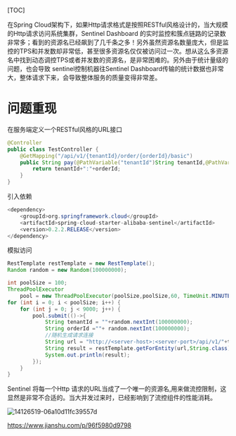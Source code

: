 [TOC]

在Spring Cloud架构下，如果Http请求格式是按照RESTful风格设计的，当大规模的Http请求访问系统集群，Sentinel Dashboard 的实时监控和簇点链路的记录数非常多；看到的资源名已经飙到了几千条之多！另外虽然资源名数量庞大，但是监控的TPS和并发数却非常低，甚至很多资源名仅仅被访问过一次。想从这么多资源名中找到动态调控TPS或者并发数的资源名，是非常困难的。另外由于统计量级的问题，也会导致 sentinel控制机器往Sentinel Dashboard传输的统计数据也非常大，整体请求下来，会导致整体服务的质量变得非常差。

# 问题重现
在服务端定义一个RESTful风格的URL接口
```java
@Controller
public class TestController {
    @GetMapping("/api/v1/{tenantId}/order/{orderId}/basic")
    public String pay(@PathVariable("tenantId")String tenantId,@PathVariable("orderId")String orderId){
        return tenantId+":"+orderId;
    }
}
```
引入依赖
```java
<dependency>
    <groupId>org.springframework.cloud</groupId>
    <artifactId>spring-cloud-starter-alibaba-sentinel</artifactId>
    <version>0.2.2.RELEASE</version>
</dependency>
```
模拟访问
```java
RestTemplate restTemplate = new RestTemplate();
Random random = new Random(100000000);

int poolSize = 100;
ThreadPoolExecutor
    pool = new ThreadPoolExecutor(poolSize,poolSize,60, TimeUnit.MINUTES,new ArrayBlockingQueue<>(1000000));
for (int i = 0; i < poolSize; i++) {
    for (int j = 0; j < 9000; j++) {
        pool.submit(()->{
            String tenantId = ""+random.nextInt(100000000);
            String orderId =""+ random.nextInt(100000000);
            //随机生成请求连接
            String url = "http://<server-host>:<server-port>/api/v1/"+tenantId+"/order/"+orderId+"/basic";
            String result = restTemplate.getForEntity(url,String.class).getBody();
            System.out.println(result);
        });
    }
}
```

Sentinel 将每一个Http 请求的URL当成了一个唯一的资源名,用来做流控限制，这显然是非常不合适的。当大并发过来时，已经影响到了流控组件的性能消耗。

![14126519-06a10d11fc39557d](https://gitee.com/caijingquan/imagebed/raw/master/1602319298_20200330141157804_1724931872.png)

https://www.jianshu.com/p/96f5980d9798